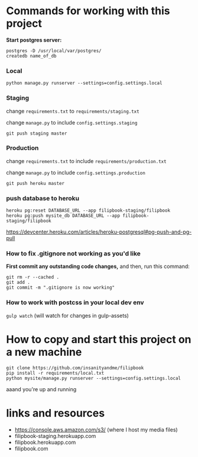 # Commands for working with this project
**Start postgres server:**
```
postgres -D /usr/local/var/postgres/
createdb name_of_db
```

### Local
`python manage.py runserver --settings=config.settings.local` 

### Staging
change `requirements.txt` to `requirements/staging.txt`

change `manage.py` to include `config.settings.staging`

`git push staging master`

### Production
change `requirements.txt` to include `requirements/production.txt`

change `manage.py` to include `config.settings.production`

`git push heroku master`

### push database to heroku
```
heroku pg:reset DATABASE_URL --app filipbook-staging/filipbook
heroku pg:push mysite_db DATABASE_URL --app filipbook-staging/filipbook
```

https://devcenter.heroku.com/articles/heroku-postgresql#pg-push-and-pg-pull

### How to fix .gitignore not working as you'd like
**First commit any outstanding code changes,** and then, run this command:

```
git rm -r --cached .
git add .
git commit -m ".gitignore is now working"
```

### How to work with postcss in your local dev env
`gulp watch` (will watch for changes in gulp-assets)

# How to copy and start this project on a new machine
```
git clone https://github.com/insanityandme/filipbook
pip install -r requirements/local.txt
python mysite/manage.py runserver --settings=config.settings.local
```

aaand you're up and running

# links and resources
* https://console.aws.amazon.com/s3/ (where I host my media files)
* filipbook-staging.herokuapp.com
* filipbook.herokuapp.com
* filipbook.com

